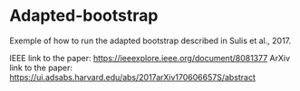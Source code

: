 # Adapted-bootstrap

Exemple of how to run the adapted bootstrap described in Sulis et al., 2017.

IEEE link to the paper: https://ieeexplore.ieee.org/document/8081377
ArXiv link to the paper: https://ui.adsabs.harvard.edu/abs/2017arXiv170606657S/abstract

